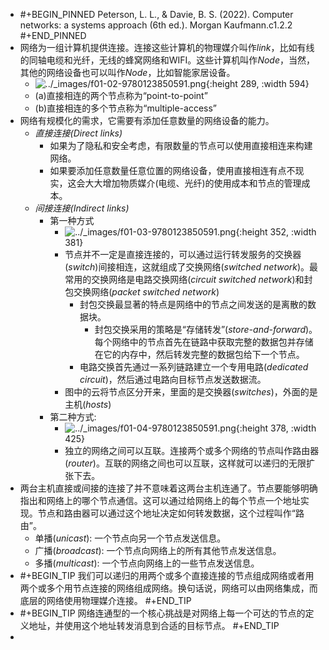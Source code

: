 - #+BEGIN_PINNED
  Peterson, L. L., & Davie, B. S. (2022). Computer networks: a systems approach (6th ed.). Morgan Kaufmann.c1.2.2
  #+END_PINNED
- 网络为一组计算机提供连接。连接这些计算机的物理媒介叫作*link*，比如有线的同轴电缆和光纤，无线的蜂窝网络和WIFI。这些计算机叫作*Node*，当然，其他的网络设备也可以叫作*Node*，比如智能家居设备。
	- ![../_images/f01-02-9780123850591.png](https://book.systemsapproach.org/_images/f01-02-9780123850591.png){:height 289, :width 594}
	- (a)直接相连的两个节点称为“point-to-point”
	- (b)直接相连的多个节点称为“multiple-access”
- 网络有规模化的需求，它需要有添加任意数量的网络设备的能力。
	- *直接连接(Direct links)*
		- 如果为了隐私和安全考虑，有限数量的节点可以使用直接相连来构建网络。
		- 如果要添加任意数量任意位置的网络设备，使用直接相连有点不现实，这会大大增加物质媒介(电缆、光纤)的使用成本和节点的管理成本。
	- *间接连接(Indirect links)*
		- 第一种方式
			- ![../_images/f01-03-9780123850591.png](https://book.systemsapproach.org/_images/f01-03-9780123850591.png){:height 352, :width 381}
			- 节点并不一定是直接连接的，可以通过运行转发服务的交换器(*switch*)间接相连，这就组成了交换网络(*switched network*)。最常用的交换网络是电路交换网络(*circuit switched network*)和封包交换网络(*packet switched network*)
				- 封包交换最显著的特点是网络中的节点之间发送的是离散的数据块。
					- 封包交换采用的策略是“存储转发”(*store-and-forward*)。每个网络中的节点首先在链路中获取完整的数据包并存储在它的内存中，然后转发完整的数据包给下一个节点。
				- 电路交换首先通过一系列链路建立一个专用电路(*dedicated circuit*)，然后通过电路向目标节点发送数据流。
			- 图中的云将节点区分开来，里面的是交换器(*switches*)，外面的是主机(*hosts*)
		- 第二种方式:
			- ![../_images/f01-04-9780123850591.png](https://book.systemsapproach.org/_images/f01-04-9780123850591.png){:height 378, :width 425}
			- 独立的网络之间可以互联。连接两个或多个网络的节点叫作路由器(*router*)。互联的网络之间也可以互联，这样就可以递归的无限扩张下去。
- 两台主机直接或间接的连接了并不意味着这两台主机连通了。节点要能够明确指出和网络上的哪个节点通信。这可以通过给网络上的每个节点一个地址实现。节点和路由器可以通过这个地址决定如何转发数据，这个过程叫作“路由”。
	- 单播(*unicast*): 一个节点向另一个节点发送信息。
	- 广播(*broadcast*): 一个节点向网络上的所有其他节点发送信息。
	- 多播(*multicast*): 一个节点向网络上的一些节点发送信息。
- #+BEGIN_TIP
  我们可以递归的用两个或多个直接连接的节点组成网络或者用两个或多个用节点连接的网络组成网络。换句话说，网络可以由网络集成，而底层的网络使用物理媒介连接。
  #+END_TIP
- #+BEGIN_TIP
  网络连通型的一个核心挑战是对网络上每一个可达的节点的定义地址，并使用这个地址转发消息到合适的目标节点。
  #+END_TIP
-